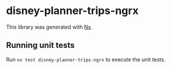 # disney-planner-trips-ngrx

This library was generated with [Nx](https://nx.dev).

## Running unit tests

Run `nx test disney-planner-trips-ngrx` to execute the unit tests.
